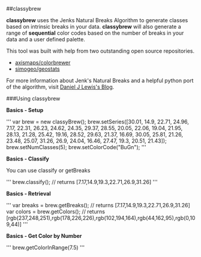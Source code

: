 ##classybrew

**classybrew** uses the Jenks Natural Breaks Algorithm to generate classes based on intrinsic breaks in your data.  **classybrew** will also generate a range of **sequential** color codes based on the number of breaks in your data and a user defined palette.

This tool was built with help from two outstanding open source repositories.

+ [axismaps/colorbrewer](https://github.com/axismaps/colorbrewer)
+ [simogeo/geostats](https://github.com/simogeo/geostats)

For more information about Jenk's Natural Breaks and a helpful python port of the algorithm, visit [Daniel J Lewis's Blog](http://danieljlewis.org/2010/06/07/jenks-natural-breaks-algorithm-in-python/).

###Using classybrew

**Basics - Setup**

'''
var brew = new classyBrew();
brew.setSeries([30.01, 14.9, 22.71, 24.96, 7.17, 22.31, 26.23, 24.62, 24.35, 29.37, 28.55, 20.05, 22.06, 19.04, 21.95, 28.13, 21.28, 25.42, 19.16, 28.52, 29.63, 21.37, 16.69, 30.05, 25.81, 21.26, 23.48, 25.07, 31.26, 26.9, 24.04, 16.46, 27.47, 19.3, 20.51, 21.43]);
brew.setNumClasses(5);
brew.setColorCode("BuGn");
'''

**Basics - Classify**

You can use classify or getBreaks

'''
brew.classify(); // returns [7.17,14.9,19.3,22.71,26.9,31.26]
'''

**Basics - Retrieval**

'''
var breaks = brew.getBreaks(); // returns [7.17,14.9,19.3,22.71,26.9,31.26]
var colors = brew.getColors(); // returns [rgb(237,248,251),rgb(178,226,226),rgb(102,194,164),rgb(44,162,95),rgb(0,109,44)]
'''

**Basics - Get Color by Number**

'''
brew.getColorInRange(7.5)
'''
